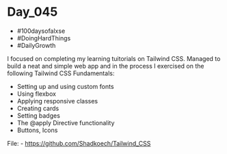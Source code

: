 # Day_045

- #100daysofalxse 
- #DoingHardThings
- #DailyGrowth


I focused on completing my learning tuitorials on Tailwind CSS. Managed to build a neat and simple web app and in the process I exercised on the following Tailwind CSS Fundamentals:
- Setting up and using custom fonts
- Using flexbox
- Applying responsive classes
- Creating cards
- Setting badges
- The @apply Directive functionality
- Buttons, Icons

File:
     - https://github.com/Shadkoech/Tailwind_CSS

